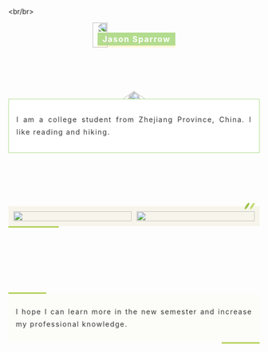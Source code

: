 <!DOCTYPE html>
<html>
<head>

<br/br>

<section class="_135editor" data-role="title" data-tools="135编辑器" data-id="123615">
	<section style="margin: 10px auto; display: flex; justify-content: center;" class="">
		<section style="display: flex;transform-style: preserve-3d">
			<section style="flex-shrink: 0;transform: translateZ(10px)">
				<section class="assistant" style="box-sizing:border-box;width: 30px;">
					<img class="assistant" style="max-width: 100% !important;box-sizing:border-box;vertical-align:inherit;width: 100%; display: block;transform:rotateY(180deg)" src="https://bcn.135editor.com/files/images/editor_styles/b2e48dc9af43756bc9ea1d9a7c7e7787.gif" data-width="100%" draggable="false" data-ratio="1" data-w="140"/>
				</section>
			</section>
			<section style="margin: 20px 0 0 -20px;transform: translateZ(5px)">
				<section style="font-size: 16px;color: #ffffff;border-bottom: 4px solid #fff7d6;background-color: #b3dc8e;padding: 3px 10px;letter-spacing: 1.5px;">
					<strong class="135brush" data-brushtype="text">Jason Sparrow</strong>
				</section>
			</section>
		</section>
	</section>
</section>
</head>
<body>



<section class="_135editor" data-tools="135编辑器" data-id="123599">
	<section style="margin: 100px auto; transform-style: preserve-3d;">
		<section style="display: flex;justify-content: center;margin: 0 0 -17px;transform: translateZ(5px)" class="">
			<section class="assistant" style="box-sizing:border-box;width: 50px;transform: rotate(-35deg)">
				<img class="assistant" style="max-width: 100% !important;box-sizing:border-box;vertical-align:inherit;width: 100%; display: block;transform: rotateY(180deg);" src="https://bcn.135editor.com/files/images/editor_styles/b52ebac365add399b5ff0b39c8fd9ae1.gif" data-width="100%" draggable="false" data-ratio="1" data-w="240"/>
			</section>
			<section style="margin: 0 -10px;"></section>
			<section class="assistant" style="box-sizing:border-box;width: 50px;transform: rotate(35deg)">
				<img class="assistant" style="max-width: 100% !important;box-sizing:border-box;vertical-align:inherit;width: 100%; display: block;" src="https://bcn.135editor.com/files/images/editor_styles/b52ebac365add399b5ff0b39c8fd9ae1.gif" data-width="100%" draggable="false" data-ratio="1" data-w="240"/>
			</section>
		</section>
		<section data-autoskip="1" class="135brush" style="text-align: justify;line-height:1.75em;letter-spacing: 1.5px;font-size:14px;color:#333333;background-color: #ffffff;padding: 15px;border: 1px solid #b3dc8e;transform: translateZ(10px)">
			<p>
				I am a college student from Zhejiang Province, China. I like reading and hiking.
			</p>
		</section>
	</section>
</section>






<section class="_135editor" data-tools="135编辑器" data-id="124097">
	<section style="margin: 10px auto;">
		<section style="display: flex;justify-content: flex-end;margin: 0 0 -6px;">
			<section class="assistant" style="box-sizing:border-box;width: 20px;transform: translateX(-10px);">
				<svg xmlns="http://www.w3.org/2000/svg" viewbox="0 0 163.1 106.5" style="display: block;">
					<ellipse style="fill:#9ac24c;" cx="38.44" cy="53.25" rx="63.01" ry="18.47" transform="matrix(0.56, -0.83, 0.83, 0.56, -27.2, 55.33)"></ellipse>
					<ellipse style="fill:#c3dd73;" cx="124.65" cy="53.25" rx="63.01" ry="18.47" transform="matrix(0.56, -0.83, 0.83, 0.56, 10.78, 126.78)"></ellipse>
				</svg>
			</section>
		</section>
		<section style="background-color: #f7f5eb;padding: 10px;" class="">
			<section data-op="division" style="display: flex;justify-content: space-between;align-items: flex-end;">
				<section style="max-width: 49% !important;box-sizing:border-box;width: 49%;" data-width="49%">
					<img data-division="0,0,0.49,1" style="max-width: 100% !important;box-sizing:border-box;vertical-align:inherit;width: 100%; display: block;" src="微信图片_20230306223027.jpg" data-width="100%" draggable="false" data-ratio="1" data-w="258"/>
				</section>
				<section style="max-width: 49% !important;box-sizing:border-box;width: 49%;" data-width="49%">
					<img data-division="0.49,0,0.49,1" style="max-width: 100% !important;box-sizing:border-box;vertical-align:inherit;width: 100%; display: block;" src="微信图片_20230222084401.jpg" data-width="100%" draggable="false" data-ratio="1" data-w="258"/>
				</section>
			</section>
		</section>
		<section style="display: flex;justify-content: flex-start;">
			<section style="max-width: 20% !important;box-sizing:border-box;width: 20%;border-top: 3px solid #b4d15b;" data-width="20%"></section>
		</section>
	</section>
</section>


<br></br>
<br></br>
<br></br>

<section class="_135editor" data-tools="135编辑器" data-id="124111">
	<section style="margin: 10px auto;" class="">
		<section style="max-width: 15% !important;box-sizing:border-box;width: 15%;border-top: 3px solid #b4d15b;" data-width="15%"></section>
		<section style="background-color: #fcfcf8;">
			<section data-autoskip="1" class="135brush" style="text-align: justify;line-height:1.75em;letter-spacing: 1.5px;font-size:14px;color:#333333;background-color: transparent;padding: 10px 15px;">
				<p>
					I hope I can learn more in the new semester and increase my professional knowledge.
				</p>
			</section>
		</section>
		<section style="display: flex;justify-content: flex-end;">
			<section style="max-width: 15% !important;box-sizing:border-box;width: 15%;border-top: 3px solid #b4d15b;" data-width="15%"></section>
		</section>
	</section>
</section>





</body>
</html>
